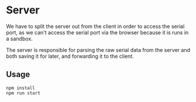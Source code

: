 # Server

We have to split the server out from the client in order to access the serial port, as we can't access the serial port via the browser because it is runs in a sandbox.

The server is responsible for parsing the raw serial data from the server and both saving it for later, and forwarding it to the client.

## Usage

```
npm install
npm run start
```

